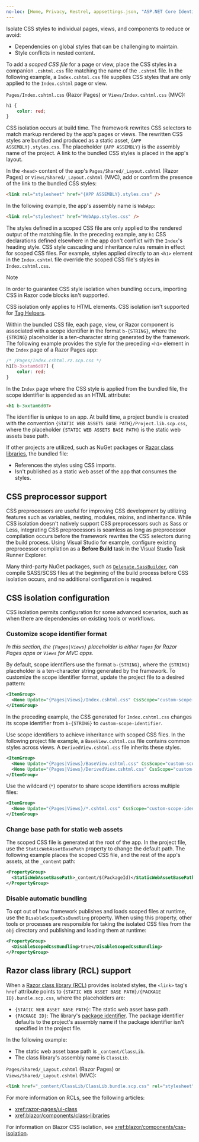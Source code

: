 ```yaml
---
no-loc: [Home, Privacy, Kestrel, appsettings.json, "ASP.NET Core Identity", cookie, Cookie, Blazor, "Blazor Server", "Blazor WebAssembly", "Identity", "Let's Encrypt", Razor, SignalR]
---
```

Isolate CSS styles to individual pages, views, and components to reduce or avoid:

* Dependencies on global styles that can be challenging to maintain.
* Style conflicts in nested content.

To add a *scoped CSS file* for a page or view, place the CSS styles in a companion `.cshtml.css` file matching the name of the `.cshtml` file. In the following example, a `Index.cshtml.css` file supplies CSS styles that are only applied to the `Index.cshtml` page or view.

`Pages/Index.cshtml.css` (Razor Pages) or `Views/Index.cshtml.css` (MVC):

```css
h1 {
    color: red;
}
```

CSS isolation occurs at build time. The framework rewrites CSS selectors to match markup rendered by the app's pages or views. The rewritten CSS styles are bundled and produced as a static asset, `{APP ASSEMBLY}.styles.css`. The placeholder `{APP ASSEMBLY}` is the assembly name of the project. A link to the bundled CSS styles is placed in the app's layout. 

In the `<head>` content of the app's `Pages/Shared/_Layout.cshtml` (Razor Pages) or `Views/Shared/_Layout.cshtml` (MVC), add or confirm the presence of the link to the bundled CSS styles:

```html
<link rel="stylesheet" href="{APP ASSEMBLY}.styles.css" />
```

In the following example, the app's assembly name is `WebApp`:

```html
<link rel="stylesheet" href="WebApp.styles.css" />
```

The styles defined in a scoped CSS file are only applied to the rendered output of the matching file. In the preceding example, any `h1` CSS declarations defined elsewhere in the app don't conflict with the `Index`'s heading style. CSS style cascading and inheritance rules remain in effect for scoped CSS files. For example, styles applied directly to an `<h1>` element in the `Index.cshtml` file override the scoped CSS file's styles in `Index.cshtml.css`.

> [!NOTE]
> In order to guarantee CSS style isolation when bundling occurs, importing CSS in Razor code blocks isn't supported.
>
> CSS isolation only applies to HTML elements. CSS isolation isn't supported for [Tag Helpers](xref:mvc/views/tag-helpers/intro).

Within the bundled CSS file, each page, view, or Razor component is associated with a scope identifier in the format `b-{STRING}`, where the `{STRING}` placeholder is a ten-character string generated by the framework. The following example provides the style for the preceding `<h1>` element in the `Index` page of a Razor Pages app:

```css
/* /Pages/Index.cshtml.rz.scp.css */
h1[b-3xxtam6d07] {
    color: red;
}
```

In the `Index` page where the CSS style is applied from the bundled file, the scope identifier is appended as an HTML attribute:

```html
<h1 b-3xxtam6d07>
```

The identifier is unique to an app. At build time, a project bundle is created with the convention `{STATIC WEB ASSETS BASE PATH}/Project.lib.scp.css`, where the placeholder `{STATIC WEB ASSETS BASE PATH}` is the static web assets base path.

If other projects are utilized, such as NuGet packages or [Razor class libraries](xref:razor-pages/ui-class), the bundled file:

* References the styles using CSS imports.
* Isn't published as a static web asset of the app that consumes the styles.

## CSS preprocessor support

CSS preprocessors are useful for improving CSS development by utilizing features such as variables, nesting, modules, mixins, and inheritance. While CSS isolation doesn't natively support CSS preprocessors such as Sass or Less, integrating CSS preprocessors is seamless as long as preprocessor compilation occurs before the framework rewrites the CSS selectors during the build process. Using Visual Studio for example, configure existing preprocessor compilation as a **Before Build** task in the Visual Studio Task Runner Explorer.

Many third-party NuGet packages, such as [`Delegate.SassBuilder`](https://www.nuget.org/packages/Delegate.SassBuilder), can compile SASS/SCSS files at the beginning of the build process before CSS isolation occurs, and no additional configuration is required.

## CSS isolation configuration

CSS isolation permits configuration for some advanced scenarios, such as when there are dependencies on existing tools or workflows.

### Customize scope identifier format

*In this section, the `{Pages|Views}` placeholder is either `Pages` for Razor Pages apps or `Views` for MVC apps.*

By default, scope identifiers use the format `b-{STRING}`, where the `{STRING}` placeholder is a ten-character string generated by the framework. To customize the scope identifier format, update the project file to a desired pattern:

```xml
<ItemGroup>
  <None Update="{Pages|Views}/Index.cshtml.css" CssScope="custom-scope-identifier" />
</ItemGroup>
```

In the preceding example, the CSS generated for `Index.cshtml.css` changes its scope identifier from `b-{STRING}` to `custom-scope-identifier`.

Use scope identifiers to achieve inheritance with scoped CSS files. In the following project file example, a `BaseView.cshtml.css` file contains common styles across views. A `DerivedView.cshtml.css` file inherits these styles.

```xml
<ItemGroup>
  <None Update="{Pages|Views}/BaseView.cshtml.css" CssScope="custom-scope-identifier" />
  <None Update="{Pages|Views}/DerivedView.cshtml.css" CssScope="custom-scope-identifier" />
</ItemGroup>
```

Use the wildcard (`*`) operator to share scope identifiers across multiple files:

```xml
<ItemGroup>
  <None Update="{Pages|Views}/*.cshtml.css" CssScope="custom-scope-identifier" />
</ItemGroup>
```

### Change base path for static web assets

The scoped CSS file is generated at the root of the app. In the project file, use the `StaticWebAssetBasePath` property to change the default path. The following example places the scoped CSS file, and the rest of the app's assets, at the `_content` path:

```xml
<PropertyGroup>
  <StaticWebAssetBasePath>_content/$(PackageId)</StaticWebAssetBasePath>
</PropertyGroup>
```

### Disable automatic bundling

To opt out of how framework publishes and loads scoped files at runtime, use the `DisableScopedCssBundling` property. When using this property, other tools or processes are responsible for taking the isolated CSS files from the `obj` directory and publishing and loading them at runtime:

```xml
<PropertyGroup>
  <DisableScopedCssBundling>true</DisableScopedCssBundling>
</PropertyGroup>
```

## Razor class library (RCL) support

When a [Razor class library (RCL)](xref:razor-pages/ui-class) provides isolated styles, the `<link>` tag's `href` attribute points to `{STATIC WEB ASSET BASE PATH}/{PACKAGE ID}.bundle.scp.css`, where the placeholders are:

* `{STATIC WEB ASSET BASE PATH}`: The static web asset base path.
* `{PACKAGE ID}`: The library's [package identifier](/nuget/create-packages/creating-a-package-msbuild#set-properties). The package identifier defaults to the project's assembly name if the package identifier isn't specified in the project file.

In the following example:

* The static web asset base path is `_content/ClassLib`.
* The class library's assembly name is `ClassLib`.

`Pages/Shared/_Layout.cshtml` (Razor Pages) or `Views/Shared/_Layout.cshtml` (MVC):

```html
<link href="_content/ClassLib/ClassLib.bundle.scp.css" rel="stylesheet">
```

For more information on RCLs, see the following articles:

* <xref:razor-pages/ui-class>
* <xref:blazor/components/class-libraries>

For information on Blazor CSS isolation, see <xref:blazor/components/css-isolation>.
